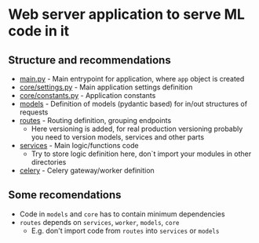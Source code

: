 # Web server application to serve ML code in it

## Structure and recommendations

- [main.py](main.py) - Main entrypoint for application, where `app` object is created
- [core/settings.py](core/settings.py) - Main application settings definition
- [core/constants.py](core/constants.py) - Application constants
- [models](models) - Definition of models (pydantic based) for in/out structures of requests
- [routes](routes) - Routing definition, grouping endpoints
  - Here versioning is added, for real production versioning probably you need to version models, services and other parts
- [services](services) - Main logic/functions code
  - Try to store logic definition here, don`t import your modules in other directories
- [celery](celery) - Celery gateway/worker definition

## Some recomendations

- Code in `models` and `core` has to contain minimum dependencies
- `routes` depends on `services`, `worker`, `models`, `core`
  - E.g. don't import code from `routes` into `services` or `models`
